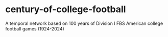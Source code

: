 # century-of-college-football
A temporal network based on 100 years of Division I FBS American college football games (1924-2024)
